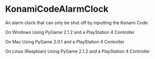# KonamiCodeAlarmClock
An alarm clock that can only be shut off by inputting the Konami Code

On Windows
Using PyGame 2.1.2 and a PlayStation 4 Controller

On Mac
Using PyGame 2.0.1 and a PlayStation 4 Controller

On Linux (Raspbian)
Using PyGame 2.1.2 and a PlayStation 4 Controller